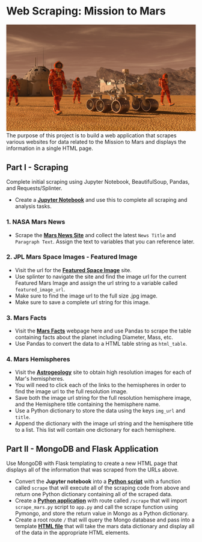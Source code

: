 # Web Scraping: Mission to Mars
![Image](Images/mission_to_mars.png)
The purpose of this project is to build a web application that scrapes various websites for data related to the Mission to Mars and displays the information in a single HTML page.

## Part I - Scraping
Complete initial scraping using Jupyter Notebook, BeautifulSoup, Pandas, and Requests/Splinter.
* Create a [**Jupyter Notebook**](Missions_to_Mars/mission_to_mars.ipynb) and use this to complete all scraping and analysis tasks. 

### 1. NASA Mars News
* Scrape the [**Mars News Site**](https://redplanetscience.com/) and collect the latest `News Title` and `Paragraph Text`. Assign the text to variables that you can reference later.

### 2. JPL Mars Space Images - Featured Image
* Visit the url for the [**Featured Space Image**](https://spaceimages-mars.com/#) site.
* Use splinter to navigate the site and find the image url for the current Featured Mars Image and assign the url string to a variable called `featured_image_url`.
* Make sure to find the image url to the full size .jpg image.
* Make sure to save a complete url string for this image.

### 3. Mars Facts
* Visit the [**Mars Facts**](https://galaxyfacts-mars.com/) webpage here and use Pandas to scrape the table containing facts about the planet including Diameter, Mass, etc.
* Use Pandas to convert the data to a HTML table string as `html_table`.

### 4. Mars Hemispheres
* Visit the [**Astrogeology**](https://marshemispheres.com/) site to obtain high resolution images for each of Mar's hemispheres.
* You will need to click each of the links to the hemispheres in order to find the image url to the full resolution image.
* Save both the image url string for the full resolution hemisphere image, and the Hemisphere title containing the hemisphere name. 
* Use a Python dictionary to store the data using the keys `img_url` and `title`.
* Append the dictionary with the image url string and the hemisphere title to a list. This list will contain one dictionary for each hemisphere.

## Part II - MongoDB and Flask Application
Use MongoDB with Flask templating to create a new HTML page that displays all of the information that was scraped from the URLs above.
* Convert the **Jupyter notebook** into a [**Python script**](Missions_to_Mars/scrape_mars.py) with a function called `scrape` that will execute all of the scraping code from above and return one Python dictionary containing all of the scraped data.
* Create a [**Python application**](Missions_to_Mars/app.py) with route called `/scrape` that will import `scrape_mars.py` script to `app.py` and call the scrape function using Pymongo, and store the return value in Mongo as a Python dictionary.
* Create a root route `/` that will query the Mongo database and pass into a template [**HTML file**](Missions_to_Mars/templates/index.html) that will take the mars data dictionary and display all of the data in the appropriate HTML elements. 
